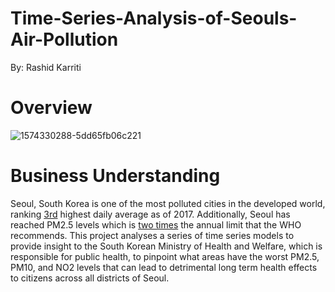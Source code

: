 # Time-Series-Analysis-of-Seouls-Air-Pollution
By: Rashid Karriti
# Overview
![1574330288-5dd65fb06c221](https://user-images.githubusercontent.com/82670256/137976642-fc9b6da4-ff5d-451a-949c-142694fd77dc.jpg)


# Business Understanding
Seoul, South Korea is one of the most polluted cities in the developed world, ranking [3rd](https://www.ft.com/content/b49a9878-141b-11e7-80f4-13e067d5072c) highest daily average as of 2017. Additionally, Seoul has reached PM2.5 levels which is [two times](https://smartairfilters.com/en/blog/air-quality-seoul-pollution/) the annual limit that the WHO recommends. This project analyses a series of time series models to provide insight to the South Korean Ministry of Health and Welfare, which is responsible for public health, to pinpoint what areas have the worst PM2.5, PM10, and NO2 levels that can lead to detrimental long term health effects to citizens across all districts of Seoul.  
